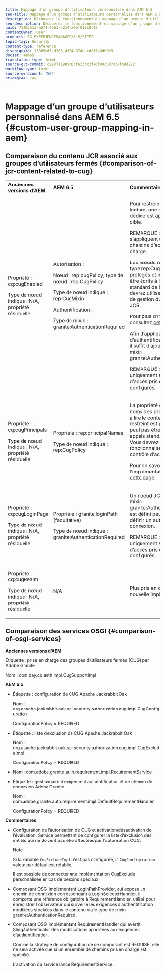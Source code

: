 ```yaml
---
title: Mappage d’un groupe d’utilisateurs personnalisé dans AEM 6.5
seo-title: Mappage d’un groupe d’utilisateurs personnalisé dans AEM 6.5
description: Découvrez le fonctionnement du mappage d’un groupe d’utilisateurs personnalisé dans AEM.
seo-description: Découvrez le fonctionnement du mappage d’un groupe d’utilisateurs personnalisé dans AEM.
uuid: 7520351a-ab71-4661-b214-a0ef012c0c93
contentOwner: User
products: SG_EXPERIENCEMANAGER/6.5/SITES
topic-tags: Security
content-type: reference
discoiquuid: 13085dd3-d283-4354-874b-cd837a9db9f9
docset: aem65
translation-type: tm+mt
source-git-commit: c2937a1989c6cfe33cc3f56f89c307cb5fb8d272
workflow-type: tm+mt
source-wordcount: '504'
ht-degree: 74%

---
```



# Mappage d’un groupe d’utilisateurs personnalisé dans AEM 6.5 {#custom-user-group-mapping-in-aem}

## Comparaison du contenu JCR associé aux groupes d’utilisateurs fermés {#comparison-of-jcr-content-related-to-cug}

<table>
 <tbody>
  <tr>
   <td><strong>Anciennes versions d’AEM</strong></td>
   <td><strong>AEM 6.5</strong></td>
   <td><strong>Commentaires</strong></td>
  </tr>
  <tr>
   <td><p>Propriété : cq:cugEnabled</p> <p>Type de nœud indiqué : N/A, propriété résiduelle</p> </td>
   <td><p>Autorisation :</p> <p>Nœud : rep:cugPolicy, type de nœud : rep:CugPolicy</p> <p>Type de nœud indiqué : rep:CugMixin</p> <p> </p> <p> </p> <p> </p> Authentification :</p> <p>Type de mixin : granite:AuthenticationRequired</p> </td>
   <td><p>Pour restreindre l’accès en lecture, une stratégie de CUG dédiée est appliquée au nœud cible.</p> <p>REMARQUE : les stratégies s’appliquent uniquement aux chemins d’accès pris en charge.</p> <p>Les nœuds rep:cugPolicy de type rep:CugPolicy sont protégés et ne peuvent pas être écrits à l’aide des appels standard de l’API JCR. Vous devrez utiliser la fonctionnalité de gestion du contrôle d’accès JCR.</p> <p>Pour plus d’informations, consultez <a href="https://jackrabbit.apache.org/oak/docs/security/authorization/cug.html">cette page</a>.</p> <p>Afin d’appliquer les exigences d’authentification sur un noeud, il suffit d’ajouter le type de mixin granite:AuthenticationRequired.</p> <p>REMARQUE : valable uniquement sous les chemins d’accès pris en charge qui sont configurés.</p> </td>
  </tr>
  <tr>
   <td><p>Propriété : cq:cugPrincipals</p> <p>Type de nœud indiqué : N/A, propriété résiduelle</p> </td>
   <td><p>Propriété : rep:principalNames</p> <p>Type de nœud indiqué : rep:CugPolicy</p> </td>
   <td><p>La propriété contenant les noms des principaux autorisés à lire le contenu sous le CUG restreint est protégée et ne peut pas être écrite à l’aide des appels standard de l’API JCR. Vous devrez utiliser la fonctionnalité de gestion du contrôle d’accès JCR.</p> <p>Pour en savoir plus sur l’implémentation, consultez <a href="https://svn.apache.org/repos/asf/jackrabbit/trunk/jackrabbitapi/src/main/java/org/apache/jackrabbit/api/security/authorization/PrincipalSetPolicy.java">cette page</a>.</p> </td>
  </tr>
  <tr>
   <td><p>Propriété : cq:cugLoginPage</p> <p>Type de nœud indiqué : N/A, propriété résiduelle</p> </td>
   <td><p>Propriété : granite:loginPath (facultative)</p> <p>Type de nœud indiqué : granite:AuthenticationRequired</p> </td>
   <td><p>Un noeud JCR dont le type de mixin granite:AuthenticationRequired est défini peut éventuellement définir un autre chemin de connexion.</p> <p>REMARQUE : valable uniquement sous les chemins d’accès pris en charge qui sont configurés.</p> </td>
  </tr>
  <tr>
   <td><p>Propriété : cq:cugRealm</p> <p>Type de nœud indiqué : N/A, propriété résiduelle</p> </td>
   <td>N/A</td>
   <td>Plus pris en charge depuis la nouvelle implémentation.</td>
  </tr>
 </tbody>
</table>

## Comparaison des services OSGI {#comparison-of-osgi-services}

**Anciennes versions d’AEM**

Étiquette : prise en charge des groupes d’utilisateurs fermés (CUG) par Adobe Granite

Nom : com.day.cq.auth.impl.CugSupportImpl

**AEM 6.5**

* Étiquette : configuration de CUG Apache Jackrabbit Oak

   Nom : org.apache.jackrabbit.oak.spi.security.authorization.cug.impl.CugConfiguration

   ConfigurationPolicy = REQUIRED

* Étiquette : liste d’exclusion de CUG Apache Jackrabbit Oak

   Nom : org.apache.jackrabbit.oak.spi.security.authorization.cug.impl.CugExcludeImpl

   ConfigurationPolicy = REQUIRED

* Nom : com.adobe.granite.auth.requirement.impl.RequirementService
* Étiquette : gestionnaire d’exigence d’authentification et de chemin de connexion Adobe Granite

   Nom : com.adobe.granite.auth.requirement.impl.DefaultRequirementHandler

   ConfigurationPolicy = REQUIRED

**Commentaires**

* Configuration de l’autorisation de CUG et activation/désactivation de l’évaluation.
Service permettant de configurer la liste d’exclusion des entités qui ne doivent pas être affectées par l’autorisation CUG.

   >[!NOTE]
   > 
   >Si la variable `CugExcludeImpl` n’est pas configurée, la `CugConfiguration` valeur par défaut est rétablie.

   Il est possible de connecter une implémentation CugExclude personnalisée en cas de besoins spéciaux.

* Composant OSGI implémentant LoginPathProvider, qui expose un chemin de connexion correspondant à LoginSelectorHandler. Il comporte une référence obligatoire à RequirementHandler, utilisé pour enregistrer l’observateur qui surveille les exigences d’authentification modifiées stockées dans le contenu via le type de mixin granite:AuthenticationRequired.
* Composant OSGi implémentant RequirementHandler qui avertit SlingAuthenticator des modifications apportées aux exigences d’authentification.

   Comme la stratégie de configuration de ce composant est REQUISE, elle ne sera activée que si un ensemble de chemins pris en charge est spécifié.

   L’activation du service lance RequirementService.

<!-- nested tables not supported - text above is the table>
<table>
 <tbody>
  <tr>
   <td><strong>Older AEM Versions</strong></td>
   <td><strong>AEM 6.5</strong></td>
   <td><strong>Comments</strong></td>
  </tr>
  <tr>
   <td><p>Label: Adobe Granite Closed User Group (CUG) Support</p> <p>Name: com.day.cq.auth.impl.CugSupportImpl</p> </td>
   <td><p>Label: Apache Jackrabbit Oak CUG Configuration</p> <p>Name: org.apache.jackrabbit.oak.spi.security.authorization.cug.impl.CugConfiguration</p> <p>ConfigurationPolicy = REQUIRED</p> </td>
    <td><p>Label: Apache Jackrabbit Oak CUG Exclude List</p> <p>Name: org.apache.jackrabbit.oak.spi.security.authorization.cug.impl.CugExcludeImpl</p> <p>ConfigurationPolicy = REQUIRED</p> <p> </p> <p> </p> <p> </p> <p> </p> </td>
      </tr>
      <tr>
       <td>Name: com.adobe.granite.auth.requirement.impl.RequirementService</td>
      </tr>
      <tr>
       <td><p>Label: Adobe Granite Authentication Requirement and Login Path Handler</p> <p>Name: com.adobe.granite.auth.requirement.impl.DefaultRequirementHandler</p> <p>ConfigurationPolicy = REQUIRED</p> </td>
      </tr>
     </tbody>
    </table> </td>
   <td>
     <tbody>
      <tr>
       <td>Configuration of the CUG authorization and enable/disable the evaluation.</td>
      </tr>
      <tr>
       <td><p>Service to configure exclusion list of principals which should not be affected by the CUG authorization.</p> <p>NOTE: If the CugExcludeImpl is not configured, the CugConfiguration will fall back to the default.</p> <p>It is possible to plug a custom CugExclude implementation in case of special needs.</p> </td>
      </tr>
      <tr>
       <td>OSGi component implementing LoginPathProvider that exposes a matching login path to the LoginSelectorHandler. It has a mandatory reference to a RequirementHandler which is used to register the observer that listens to changed auth requirements stored in the content by the means of the granite:AuthenticationRequired mixin type. </td>
      </tr>
      <tr>
       <td><p>OSGi component implementing RequirementHandler that notifies the SlingAuthenticator about changes to authrequirements.</p> <p>As configuration policy for this component is REQUIRE it will only be activated if a set of supported paths is specified.</p> <p>Enabling the service will launch the RequirementService.</p> </td>
      </tr>
     </tbody>
     </td>
  </tr>
  <tr>
   <td> </td>
   <td> </td>
   <td> </td>
  </tr>
  <tr>
   <td> </td>
   <td> </td>
   <td> </td>
  </tr>
  <tr>
   <td> </td>
   <td> </td>
   <td> </td>
  </tr>
 </tbody>
</table>
-->

